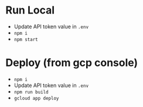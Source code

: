 # Run Local
* Update API token value in `.env`
* `npm i`
* `npm start`

# Deploy (from gcp console)
* `npm i`
* Update API token value in `.env`
* `npm run build`
* `gcloud app deploy`
